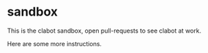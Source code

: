 sandbox
=======

This is the clabot sandbox, open pull-requests to see clabot at work.

Here are some more instructions.
